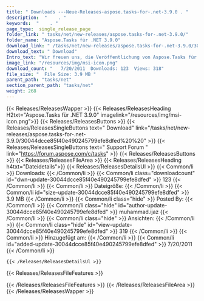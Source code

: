 ```yaml
---
title: " Downloads ---Neue-Releases-aspose.tasks-for-.net-3.9.0 . "
description:  "    . " 
keywords:  "    . " 
page_type:  single_release_page
folder_link: " tasks/net/new-releases/aspose.tasks-for-.net-3.9.0/"
folder_name: "Aspose.Tasks für .NET 3.9.0"
download_link: " /tasks/net/new-releases/aspose.tasks-for-.net-3.9.0/30044dcce85f40e490245799efe8dfed"
download_text: " Download"
Intro_text: "Wir freuen uns, die Veröffentlichung von Aspose.Tasks für .NET 3.9.0 bekannt zu geben. Diese Version int..."
image_link: "/resources/img/msi-icon.png"
download_count: "   7/20/2011  Downloads: 123  Views: 318"
file_size: "  File Size: 3.9 MB "
parent_path: "tasks/net"
section_parent_path: "tasks/net"
weight: 268
---
```


{{< Releases/ReleasesWapper >}}
  {{< Releases/ReleasesHeading H2txt="Aspose.Tasks für .NET 3.9.0" imagelink="/resources/img/msi-icon.png">}}
  {{< Releases/ReleasesButtons >}}
    {{< Releases/ReleasesSingleButtons text=" Download" link="/tasks/net/new-releases/aspose.tasks-for-.net-3.9.0/30044dcce85f40e490245799efe8dfed%20%20" >}}
    {{< Releases/ReleasesSingleButtons text=" Support Forum " link="https://forum.aspose.com/c/tasks" >}}
  {{< Releases/ReleasesButtons >}}
  {{< Releases/ReleasesFileArea >}}
    {{< Releases/ReleasesHeading h4txt="Dateidetails">}}
    {{< Releases/ReleasesDetailsUl >}}
            {{< Common/li >}} Downloads: {{< /Common/li >}}
      {{< Common/li class="downloadcount" id="dwn-update-30044dcce85f40e490245799efe8dfed" >}} 123 {{< /Common/li >}}
      {{< Common/li >}} Dateigröße: {{< /Common/li >}}
      {{< Common/li id="size-update-30044dcce85f40e490245799efe8dfed" >}} 3.9 MB {{< /Common/li >}} 
      {{< Common/li  class="hide" >}} Posted By: {{< /Common/li >}} 
      {{< Common/li class="hide" id="author-update-30044dcce85f40e490245799efe8dfed" >}} muhammad.ijaz {{< /Common/li >}}
      {{< Common/li class="hide" >}} Ansichten: {{< /Common/li >}}
      {{< Common/li class="hide" id="view-update-30044dcce85f40e490245799efe8dfed" >}} 319 {{< /Common/li >}}
      {{< Common/li >}} Hinzugefügt am: {{< /Common/li >}}
      {{< Common/li id="added-update-30044dcce85f40e490245799efe8dfed" >}} 7/20/2011 {{< /Common/li >}} 

    {{< /Releases/ReleasesDetailsUl >}}

  {{< Releases/ReleasesFileFeatures >}}
      
  {{< /Releases/ReleasesFileFeatures >}}
 {{< /Releases/ReleasesFileArea >}}
{{< /Releases/ReleasesWapper >}}



